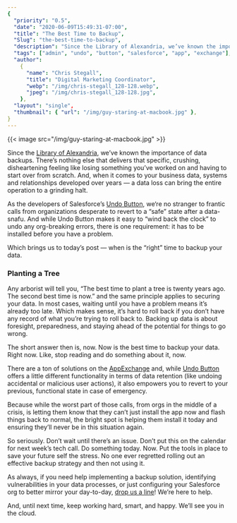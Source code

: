 ```yaml
---
{
  "priority": "0.5",
  "date": "2020-06-09T15:49:31-07:00",
  "title": "The Best Time to Backup",
  "Slug": "the-best-time-to-backup",
  "description": "Since the Library of Alexandria, we’ve known the importance of data backups. There’s nothing else that delivers that specific, crushing, disheartening feeling like losing something you’ve worked on...",
  "tags": ["admin", "undo", "button", "salesforce", "app", "exchange"],
  "author":
    {
      "name": "Chris Stegall",
      "title": "Digital Marketing Coordinator",
      "webp": "/img/chris-stegall_128-128.webp",
      "jpeg": "/img/chris-stegall_128-128.jpg",
    },
  "layout": "single",
  "thumbnail": { "url": "/img/guy-staring-at-macbook.jpg" },
}
---
```


{{< image src="/img/guy-staring-at-macbook.jpg" >}}

Since the [Library of Alexandria](https://en.wikipedia.org/wiki/Library_of_Alexandria), we’ve known the importance of data backups. There’s nothing else that delivers that specific, crushing, disheartening feeling like losing something you’ve worked on and having to start over from scratch. And, when it comes to your business data, systems and relationships developed over years — a data loss can bring the entire operation to a grinding halt.

As the developers of Salesforce’s [Undo Button](https://appexchange.salesforce.com/listingDetail?listingId=a0N30000000qDc0EAE), we‘re no stranger to frantic calls from organizations desperate to revert to a “safe” state after a data-snafu. And while Undo Button makes it easy to “wind back the clock” to undo any org-breaking errors, there is one requirement: it has to be installed before you have a problem.

Which brings us to today’s post — when is the “right” time to backup your data.

### Planting a Tree

Any arborist will tell you, “The best time to plant a tree is twenty years ago. The second best time is now.” and the same principle applies to securing your data. In most cases, waiting until you have a problem means it’s already too late. Which makes sense, it’s hard to roll back if you don’t have any record of what you’re trying to roll back to. Backing up data is about foresight, preparedness, and staying ahead of the potential for things to go wrong.

The short answer then is, now. Now is the best time to backup your data. Right now. Like, stop reading and do something about it, now.

There are a ton of solutions on the [AppExchange](http://appexchange.salesforce.com/) and, while [Undo Button](https://appexchange.salesforce.com/appxListingDetail?listingId=a0N30000000qDc0EAE) offers a little different functionality in terms of data retention (like undoing accidental or malicious user actions), it also empowers you to revert to your previous, functional state in case of emergency.

Because while the worst part of those calls, from orgs in the middle of a crisis, is letting them know that they can’t just install the app now and flash things back to normal, the bright spot is helping them install it today and ensuring they’ll never be in this situation again.

So seriously. Don’t wait until there’s an issue. Don’t put this on the calendar for next week’s tech call. Do something today. Now. Put the tools in place to save your future self the stress. No one ever regretted rolling out an effective backup strategy and then not using it.

As always, if you need help implementing a backup solution, identifying vulnerabilities in your data processes, or just configuring your Salesforce org to better mirror your day-to-day, [drop us a line](/contact)! We’re here to help.

And, until next time, keep working hard, smart, and happy. We’ll see you in the cloud.
